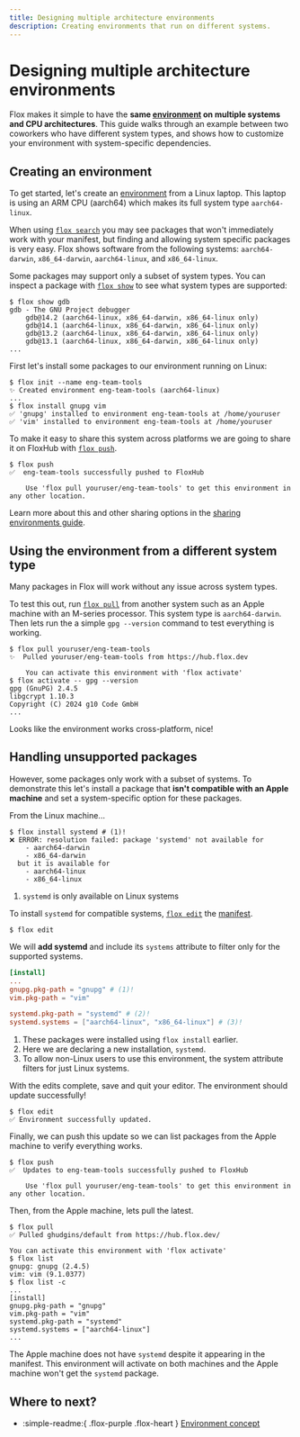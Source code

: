 ```yaml
---
title: Designing multiple architecture environments
description: Creating environments that run on different systems.
---
```


# Designing multiple architecture environments

Flox makes it simple to have the **same [environment][environment_concept] on
multiple systems and CPU architectures**.
This guide walks through an example between two coworkers who have different
system types,
and shows how to customize your environment with system-specific dependencies. 

## Creating an environment

To get started,
let's create an [environment][environment_concept] from a Linux laptop.
This laptop is using an ARM CPU (aarch64) which makes its full system
type `aarch64-linux`.

When using [`flox search`][flox_search] you may see packages that won't immediately work with your manifest, but finding and allowing system specific packages is very easy. 
Flox shows software from the following systems: `aarch64-darwin`, `x86_64-darwin`, `aarch64-linux`, and `x86_64-linux`. 

Some packages may support only a subset of system types. You can inspect a 
package with [`flox show`][flox_show] to see what system types are supported:

```console
$ flox show gdb
gdb - The GNU Project debugger
    gdb@14.2 (aarch64-linux, x86_64-darwin, x86_64-linux only)
    gdb@14.1 (aarch64-linux, x86_64-darwin, x86_64-linux only)
    gdb@13.2 (aarch64-linux, x86_64-darwin, x86_64-linux only)
    gdb@13.1 (aarch64-linux, x86_64-darwin, x86_64-linux only)
...
```

First let's install some packages to our environment running on Linux:

``` console
$ flox init --name eng-team-tools
✨ Created environment eng-team-tools (aarch64-linux)
...
$ flox install gnupg vim
✅ 'gnupg' installed to environment eng-team-tools at /home/youruser
✅ 'vim' installed to environment eng-team-tools at /home/youruser
```

To make it easy to share this system across platforms we are going to share it
on FloxHub with [`flox push`][flox_push]. 

``` console
$ flox push
✅  eng-team-tools successfully pushed to FloxHub

    Use 'flox pull youruser/eng-team-tools' to get this environment in any other location.
```

Learn more about this and other sharing options in the
[sharing environments guide][sharing_guide]. 

## Using the environment from a different system type

Many packages in Flox will work without any issue across system types. 

To test this out, run [`flox pull`][flox_pull] from another system such as an 
Apple machine with an M-series processor. 
This system type is `aarch64-darwin`. 
Then lets run the a simple `gpg --version` command to test everything is working. 

``` console
$ flox pull youruser/eng-team-tools
✨  Pulled youruser/eng-team-tools from https://hub.flox.dev

    You can activate this environment with 'flox activate'
$ flox activate -- gpg --version
gpg (GnuPG) 2.4.5
libgcrypt 1.10.3
Copyright (C) 2024 g10 Code GmbH
...
```

Looks like the environment works cross-platform, nice!

## Handling unsupported packages

However, some packages only work with a subset of systems. 
To demonstrate this let's install a package that **isn't compatible with an Apple machine** and set a system-specific option for these packages.

From the Linux machine...

``` console
$ flox install systemd # (1)!
❌ ERROR: resolution failed: package 'systemd' not available for
    - aarch64-darwin
    - x86_64-darwin
  but it is available for
    - aarch64-linux
    - x86_64-linux
```

1. `systemd` is only available on Linux systems

To install `systemd` for compatible systems, [`flox edit`][flox_edit] the [manifest][manifest_toml].

``` console
$ flox edit
```

We will **add systemd** and include its `systems` attribute to filter only for 
the supported systems.

``` toml title="manifest.toml"
[install]
...
gnupg.pkg-path = "gnupg" # (1)!
vim.pkg-path = "vim"

systemd.pkg-path = "systemd" # (2)!
systemd.systems = ["aarch64-linux", "x86_64-linux"] # (3)!
```

1. These packages were installed using `flox install` earlier.
2. Here we are declaring a new installation, `systemd`.
3. To allow non-Linux users to use this environment, the system attribute filters for just Linux systems.

With the edits complete, save and quit your editor. 
The environment should update successfully!

``` console
$ flox edit
✅ Environment successfully updated.
```

Finally, we can push this update so we can list packages from the Apple machine 
to verify everything works.

``` console
$ flox push
✅  Updates to eng-team-tools successfully pushed to FloxHub

    Use 'flox pull youruser/eng-team-tools' to get this environment in any other location.
```

Then, from the Apple machine, lets pull the latest.

``` console
$ flox pull
✅ Pulled ghudgins/default from https://hub.flox.dev/

You can activate this environment with 'flox activate' 
$ flox list
gnupg: gnupg (2.4.5)
vim: vim (9.1.0377)
$ flox list -c
...
[install]
gnupg.pkg-path = "gnupg"
vim.pkg-path = "vim"
systemd.pkg-path = "systemd"
systemd.systems = ["aarch64-linux"]
...
```

The Apple machine does not have `systemd` despite it appearing in the manifest. 
This environment will activate on both machines and the Apple machine won't
get the `systemd` package.

## Where to next?

- :simple-readme:{ .flox-purple .flox-heart } [Environment concept][environment_concept]

[environment_concept]: ../concepts/environments.md
[install_concept]: ../concepts/manifest.md#install-section
[sharing_guide]: ./sharing-environments.md
[manifest_toml]: ../concepts/manifest.md
[environment_concept]: ../concepts/environments.md
[flox_search]: ../reference/command-reference/flox-search.md
[flox_show]: ../reference/command-reference/flox-show.md
[flox_edit]: ../reference/command-reference/flox-edit.md
[flox_push]: ../reference/command-reference/flox-push.md
[flox_pull]: ../reference/command-reference/flox-pull.md